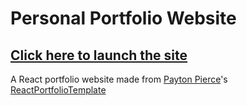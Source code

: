 # Personal Portfolio Website
## [Click here to launch the site](kevban.com)
A React portfolio website made from [Payton Pierce](https://github.com/paytonjewell)'s [ReactPortfolioTemplate](https://github.com/paytonjewell/ReactPortfolioTemplate)
